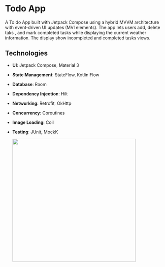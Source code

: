 # Todo App

A To do App built with Jetpack Compose using a hybrid MVVM architecture with event-driven UI updates (MVI elements).
The app lets users add, delete taks , and mark  completed tasks  while displaying the current weather information.
The display show incompleted  and completed tasks views.


## Technologies

- **UI**: Jetpack Compose, Material 3
- **State Management**: StateFlow, Kotlin Flow
- **Database**: Room
- **Dependency Injection**: Hilt
- **Networking**: Retrofit, OkHttp
- **Concurrency**: Coroutines
- **Image Loading**: Coil
- **Testing**: JUnit, MockK


  <div align="left">
    <img src="https://github.com/user-attachments/assets/1e962d8b-1abd-4a32-8889-183ad7ec6dc0" width="400px"</img> 
</div>


